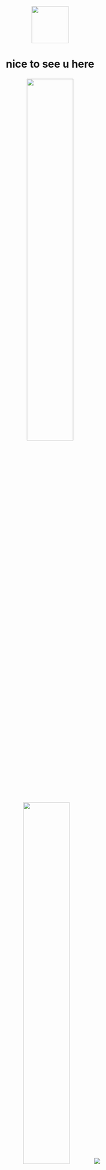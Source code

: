 <div id="header" align="center">
  <img src="https://media1.giphy.com/media/v1.Y2lkPTc5MGI3NjExemh1ZzFucTczMXp5ZmZrNmJsOHAyMmcybW82MDI2OGNjenoyN2VuZyZlcD12MV9pbnRlcm5hbF9naWZfYnlfaWQmY3Q9Zw/vKH4mU0p1leRjYRyjx/giphy.gif" width="100"/>
  <h1>
    nice to see u here 
  </h1>
</div>

###

<p align="center">
  <img height="50%" width="auto" src ="https://github-readme-stats.vercel.app/api?username=whitcr&show_icons=true&count_private=true&theme=darcula&hide_border=true&hide=issues,contribs&bg_color=00000000">
  <img height="50%" width="auto" src ="https://github-readme-stats.vercel.app/api/top-langs/?username=whitcr&layout=compact&hide_border=true&theme=darcula&bg_color=00000000&langs_count=6&hide=jupyter%20notebook,tex,css,php&exclude_repo=Pacman-AI">
  <img src ="https://github-readme-streak-stats.herokuapp.com?user=whitcr&theme=darcula&hide_border=true&background=FFFFFF00">
  <br>
  <br>
</p>
  
###
 
